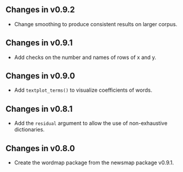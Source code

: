 ## Changes in v0.9.2

* Change smoothing to produce consistent results on larger corpus. 

## Changes in v0.9.1

* Add checks on the number and names of rows of x and y.

## Changes in v0.9.0

* Add `textplot_terms()` to visualize coefficients of words.

## Changes in v0.8.1

* Add the `residual` argument to allow the use of non-exhaustive dictionaries.

## Changes in v0.8.0

* Create the wordmap package from the newsmap package v0.9.1.

